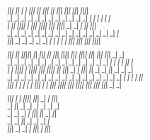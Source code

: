   _|_|_|    _|_|    _|      _|  _|_|_|      _|_|    _|_|_|      _|_|    _|_|_|    _|_|_|    _|_|_|  _|_|_|_|  
_|        _|    _|    _|  _|    _|    _|  _|    _|  _|    _|  _|    _|  _|    _|    _|    _|        _|        
_|  _|_|  _|_|_|_|      _|      _|_|_|    _|_|_|_|  _|_|_|    _|_|_|_|  _|    _|    _|      _|_|    _|_|_|    
_|    _|  _|    _|      _|      _|        _|    _|  _|    _|  _|    _|  _|    _|    _|          _|  _|        
  _|_|_|  _|    _|      _|      _|        _|    _|  _|    _|  _|    _|  _|_|_|    _|_|_|  _|_|_|    _|_|_|_|  
                                                                                                              
                                                                                                              
                                                                                                                                                  
_|_|_|      _|_|    _|_|_|_|_|    _|_|    _|_|_|      _|_|      _|_|_|  _|_|_|_|      _|_|_|    _|_|_|_|    _|_|_|  _|_|_|    _|_|_|  _|      _|  
_|    _|  _|    _|      _|      _|    _|  _|    _|  _|    _|  _|        _|            _|    _|  _|        _|          _|    _|        _|_|    _|  
_|    _|  _|_|_|_|      _|      _|_|_|_|  _|_|_|    _|_|_|_|    _|_|    _|_|_|        _|    _|  _|_|_|      _|_|      _|    _|  _|_|  _|  _|  _|  
_|    _|  _|    _|      _|      _|    _|  _|    _|  _|    _|        _|  _|            _|    _|  _|              _|    _|    _|    _|  _|    _|_|  
_|_|_|    _|    _|      _|      _|    _|  _|_|_|    _|    _|  _|_|_|    _|_|_|_|      _|_|_|    _|_|_|_|  _|_|_|    _|_|_|    _|_|_|  _|      _|  
                                                                                                                                                  
                                                                                                                                                  
                                                              
_|_|_|  _|      _|  _|_|_|_|    _|_|_|  _|      _|    _|_|_|  
  _|    _|_|    _|  _|        _|          _|  _|    _|        
  _|    _|  _|  _|  _|_|_|      _|_|        _|        _|_|    
  _|    _|    _|_|  _|              _|      _|            _|  
_|_|_|  _|      _|  _|        _|_|_|        _|      _|_|_|    

